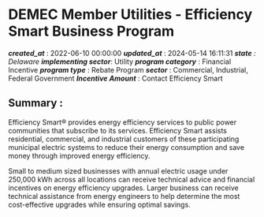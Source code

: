 # DEMEC Member Utilities - Efficiency Smart Business Program 
 ***created_at*** : 2022-06-10 00:00:00 
 ***updated_at*** : 2024-05-14 16:11:31 
 ***state** : Delaware 
 **implementing sector***: Utility 
 ***program category*** : Financial Incentive 
 ***program type*** : Rebate Program 
 ***sector*** : Commercial, Industrial, Federal Government 
 ***Incentive Amount*** : Contact Efficiency Smart

 
 ## Summary : 
 Efficiency Smart® provides energy efficiency services to public power
communities that subscribe to its services. Efficiency Smart assists
residential, commercial, and industrial customers of these participating
municipal electric systems to reduce their energy consumption and save money
through improved energy efficiency.

Small to medium sized businesses with annual electric usage under 250,000 kWh
across all locations can receive technical advice and financial incentives on
energy efficiency upgrades. Larger business can receive technical assistance
from energy engineers to help determine the most cost-effective upgrades while
ensuring optimal savings.  

 
 
